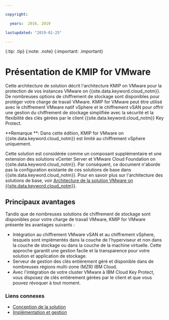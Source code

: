 ```yaml
---

copyright:

  years:  2016, 2019

lastupdated: "2019-01-25"

---
```


{:tip: .tip}
{:note: .note}
{:important: .important}

# Présentation de KMIP for VMware

Cette architecture de solution décrit l'architecture KMIP on VMware pour la protection de vos instances VMware on {{site.data.keyword.cloud_notm}}. De nombreuses options de chiffrement de stockage sont disponibles pour protéger votre charge de travail VMware. KMIP for VMware peut être utilisé avec le chiffrement VMware natif vSphere et le chiffrement vSAN pour offrir une gestion du chiffrement de stockage simplifiée avec la sécurité et la flexibilité des clés gérées par le client {{site.data.keyword.cloud_notm}} Key Protect.

**Remarque **: Dans cette édition, KMIP for VMware on {{site.data.keyword.cloud_notm}} est limité au chiffrement vSphere uniquement.

Cette solution est considérée comme un composant supplémentaire et une extension des solutions vCenter Server et VMware Cloud Foundation on {{site.data.keyword.cloud_notm}}. Par conséquent, ce document n'aborde pas la configuration existante de ces solutions de base dans {{site.data.keyword.cloud_notm}}. Pour en savoir plus sur l'architecture des solutions de base, voir [Architecture de la solution VMware on {{site.data.keyword.cloud_notm}}](/docs/services/vmwaresolutions/archiref/solution/solution_overview.html).

## Principaux avantages

Tandis que de nombreuses solutions de chiffrement de stockage sont disponibles pour votre charge de travail VMware, KMIP for VMware présente les avantages suivants :

* Intégration au chiffrement VMware vSAN et au chiffrement vSphere, lesquels sont implémentés dans la couche de l'hyperviseur et non dans la couche de stockage ou dans la couche de la machine virtuelle. Cette approche garantit une gestion facile et la transparence pour votre solution et application de stockage.
* Serveur de gestion des clés entièrement géré et disponible dans de nombreuses régions multi-zone (MZR) IBM Cloud.
* Avec l'intégration de votre cluster VMware à IBM Cloud Key Protect, vous disposez de clés entièrement gérées par le client et que vous pouvez révoquer à tout moment.

### Liens connexes

* [Conception de la solution](/docs/services/vmwaresolutions/archiref/kmip/design.html)
* [Implémentation et gestion](/docs/services/vmwaresolutions/archiref/kmip/implementation.html)
